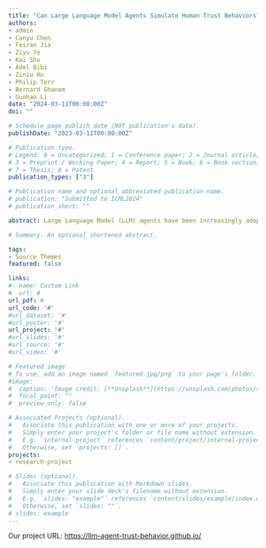 ```yaml
---
title: "Can Large Language Model Agents Simulate Human Trust Behaviors?"
authors:
- admin
- Canyu Chen
- Feiran Jia
- Ziyu Ye
- Kai Shu
- Adel Bibi
- Ziniu Hu
- Philip Torr
- Bernard Ghanem
- Guohao Li
date: "2024-03-11T00:00:00Z"
doi: ""

# Schedule page publish date (NOT publication's date).
publishDate: "2023-03-11T00:00:00Z"

# Publication type.
# Legend: 0 = Uncategorized; 1 = Conference paper; 2 = Journal article;
# 3 = Preprint / Working Paper; 4 = Report; 5 = Book; 6 = Book section;
# 7 = Thesis; 8 = Patent
publication_types: ["3"]

# Publication name and optional abbreviated publication name.
# publication: "Submitted to ICML2024"
# publication_short: ""

abstract: Large Language Model (LLM) agents have been increasingly adopted as simulation tools to model humans in applications such as social science. However, one fundamental question remains can LLM agents really simulate human behaviors? In this paper, we focus on one of the most critical behaviors in human interactions, trust, and aim to investigate whether or not LLM agents can simulate human trust behaviors. We first find that LLM agents generally exhibit trust behaviors, referred to as agent trust, under the framework of Trust Games, which are widely recognized in behavioral economics. Then, we discover that LLM agents can have high behavioral alignment with humans regarding trust behaviors, indicating the feasibility to simulate human trust behaviors with LLM agents. In addition, we probe into the biases in agent trust and the differences in agent trust towards agents and humans. We also explore the intrinsic properties of agent trust under conditions including advanced reasoning strategies and external manipulations. We further offer important implications for various scenarios where trust is paramount. Our study represents a significant step in understanding the behaviors of LLM agents and the LLM-human analogy. The code is here.

# Summary. An optional shortened abstract.

tags:
- Source Themes
featured: false

links:
#- name: Custom Link
#  url: #
url_pdf: #
url_code: '#'
#url_dataset: '#'
#url_poster: '#'
url_project: '#'
#url_slides: '#'
#url_source: '#'
#url_video: '#'

# Featured image
# To use, add an image named `featured.jpg/png` to your page's folder. 
#image:
#  caption: 'Image credit: [**Unsplash**](https://unsplash.com/photos/s9CC2SKySJM)'
#  focal_point: ""
#  preview_only: false

# Associated Projects (optional).
#   Associate this publication with one or more of your projects.
#   Simply enter your project's folder or file name without extension.
#   E.g. `internal-project` references `content/project/internal-project/index.md`.
#   Otherwise, set `projects: []`.
projects:
- research-project

# Slides (optional).
#   Associate this publication with Markdown slides.
#   Simply enter your slide deck's filename without extension.
#   E.g. `slides: "example"` references `content/slides/example/index.md`.
#   Otherwise, set `slides: ""`.
# slides: example
---
```


<!-- {{% callout note %}}
Create your slides in Markdown - click the *Slides* button to check out the example.
{{% /callout %}} -->

<!-- At present, the paper has not yet been published, and relevant materials will not be displayed. -->
Our project URL: https://llm-agent-trust-behavior.github.io/